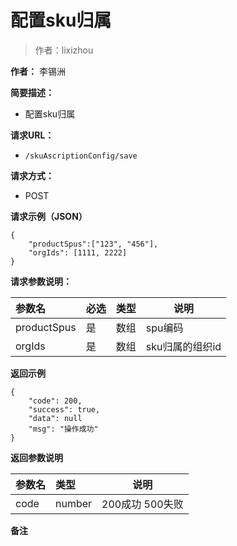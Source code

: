 # 配置sku归属

> 作者：lixizhou

**作者：** 李锡洲

    
**简要描述：** 

- 配置sku归属

**请求URL：** 
- `/skuAscriptionConfig/save`
  
**请求方式：**
- POST 

**请求示例（JSON）**

``` 
{
	"productSpus":["123", "456"],
    "orgIds": [1111, 2222]
}
```

**请求参数说明：** 

|参数名|必选|类型|说明|
|:----    |:---|:----- |-----   |
|productSpus |是|数组|spu编码
|orgIds|是|数组|sku归属的组织id

 **返回示例**

``` 
{
    "code": 200,
    "success": true,
    "data": null
    "msg": "操作成功"
}
```

 **返回参数说明** 

|参数名|类型|说明|
|:-----  |:-----|-----                           |
|code | number  |200成功 500失败 |
 **备注**